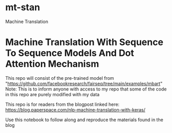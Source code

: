 # mt-stan
Machine Translation


# Machine Translation With Sequence To Sequence Models And Dot Attention Mechanism
This repo will consist of the pre-trained model from "https://github.com/facebookresearch/fairseq/tree/main/examples/mbart"
Note: This is to inform anyone with access to my repo that some of the code in this repo are purely modified with my data


This repo is for readers from the blogpost linked here:  
https://blog.paperspace.com/nlp-machine-translation-with-keras/

Use this notebook to follow along and reproduce the materials found in the blog
